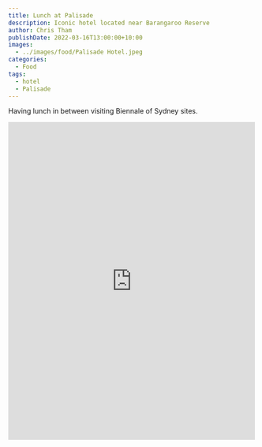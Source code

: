 ```yaml
---
title: Lunch at Palisade
description: Iconic hotel located near Barangaroo Reserve
author: Chris Tham
publishDate: 2022-03-16T13:00:00+10:00
images:
  - ../images/food/Palisade Hotel.jpeg
categories:
  - Food
tags:
  - hotel
  - Palisade
---
```


Having lunch in between visiting Biennale of Sydney sites.

<iframe src="https://www.facebook.com/plugins/post.php?href=https%3A%2F%2Fwww.facebook.com%2Fchris1.tham%2Fposts%2Fpfbid02SvBBiWwKejsxqct7ZY9qGLp2xhhwD4yyJvYKDUToY8aKmCxopmuPUsySTUiHwsd7l&show_text=true&width=500" width="500" height="645" style="border:none;overflow:hidden" scrolling="no" frameborder="0" allowfullscreen="true" allow="autoplay; clipboard-write; encrypted-media; picture-in-picture; web-share"></iframe>